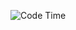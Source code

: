 <!--START_SECTION:waka-->
![Code Time](http://img.shields.io/badge/Code%20Time-176%20hrs%2049%20mins-blue)


<!--END_SECTION:waka-->